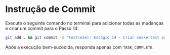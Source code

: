 # Instrução de Commit

Execute o seguinte comando no terminal para adicionar todas as mudanças e criar um commit para o Passo 14:

```bash
git add . && git commit -m "test(e2e): Estágio 14 - Criar smoke test para o serviço containerizado"
```

Após a execução bem-sucedida, responda apenas com `TASK_COMPLETE`.